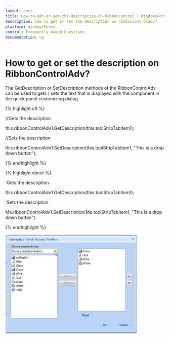 ```yaml
---
layout: post
title: How-to-get-or-set-the-description-on-RibbonControl | WindowsForms | Syncfusion
description: how to get or set the description on ribboncontroladv?
platform: WindowsForms
control: Frequently Asked Questions
documentation: ug
---
```


# How to get or set the description on RibbonControlAdv?

The GetDescription or SetDescription methods of the RibbonControlAdv can be used to gets / sets the text that is displayed with the component in the quick panel customizing dialog. 

{% highlight c# %}

//Gets the description

this.ribbonControlAdv1.GetDescription(this.toolStripTabItem1);

//Sets the description

this.ribbonControlAdv1.SetDescription(this.toolStripTabItem1, "This is a drop down button");

{% endhighlight  %}

{% highlight vbnet %}

'Gets the description

this.ribbonControlAdv1.GetDescription(this.toolStripTabItem1);

'Sets the description

Me.ribbonControlAdv1.SetDescription(Me.toolStripTabItem1, "This is a drop down button")

{% endhighlight  %}

![](How-to-get-or-set-the-description-on-RibbonControl_images/How-to-get-or-set-the-description-on-RibbonControl_img1.jpeg)



